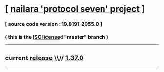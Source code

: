 
# [ [nailara 'protocol seven' project](http://src.nailara.net/) ]

### [ source code version : 19.8191-2955.0 ]

### ( this is the [ISC license](license)d "master" branch )
---
## current [release](https://github.com/anotherlink/nailara/releases) \\\\// [1.37.0](https://github.com/anotherlink/nailara/releases/tag/1.37.0)
---
